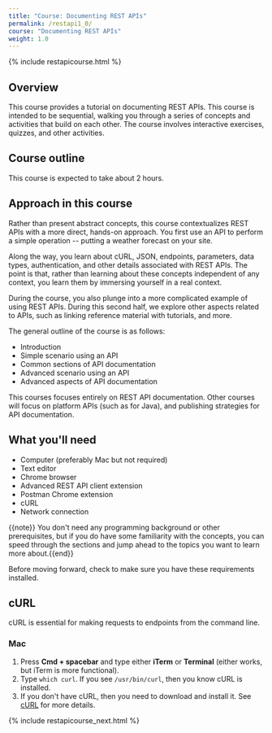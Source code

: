 ```yaml
---
title: "Course: Documenting REST APIs"
permalink: /restapi1_0/
course: "Documenting REST APIs"
weight: 1.0
---
```

{% include restapicourse.html %}

## Overview
This course provides a tutorial on documenting REST APIs. This course is intended to be sequential, walking you through a series of concepts and activities that build on each other. The course involves interactive exercises, quizzes, and other activities.

## Course outline

This course is expected to take about 2 hours.

## Approach in this course

Rather than present abstract concepts, this course contextualizes REST APIs with a more direct, hands-on approach. You first use an API to perform a simple operation -- putting a weather forecast on your site. 

Along the way, you learn about cURL, JSON, endpoints, parameters, data types, authentication, and other details associated with REST APIs. The point is that, rather than learning about these concepts independent of any context, you learn them by immersing yourself in a real context.

During the course, you also plunge into a more complicated example of using REST APIs. During this second half, we explore other aspects related to APIs, such as linking reference material with tutorials, and more.

The general outline of the course is as follows:

* Introduction
* Simple scenario using an API
* Common sections of API documentation
* Advanced scenario using an API
* Advanced aspects of API documentation

This courses focuses entirely on REST API documentation. Other courses will focus on platform APIs (such as for Java), and publishing strategies for API documentation.

## What you'll need

* Computer (preferably Mac but not required)
* Text editor
* Chrome browser
* Advanced REST API client extension
* Postman Chrome extension
* cURL
* Network connection

{{note}} You don't need any programming background or other prerequisites, but if you do have some familiarity with the concepts, you can speed through the sections and jump ahead to the topics you want to learn more about.{{end}}

Before moving forward, check to make sure you have these requirements installed.
 
## cURL

cURL is essential for making requests to endpoints from the command line. 

### Mac 
1. Press **Cmd + spacebar** and type either **iTerm** or **Terminal** (either works, but iTerm is more functional). 
2. Type `which curl`.
	If you see `/usr/bin/curl`, then you know cURL is installed. 
3. If you don't have cURL, then you need to download and install it. See [cURL](http://curl.haxx.se/) for more details.

{% include restapicourse_next.html %}